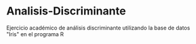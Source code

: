 # Analisis-Discriminante
Ejercicio académico de análisis discriminante utilizando la base de datos "Iris" en el programa R

